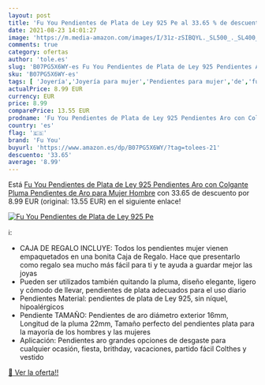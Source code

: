 ```yaml
---
layout: post
title: 'Fu You Pendientes de Plata de Ley 925 Pe al 33.65 % de descuento'
date: 2021-08-23 14:01:27
image: 'https://m.media-amazon.com/images/I/31z-zSIBQYL._SL500_._SL400_.jpg'
comments: true
category: ofertas
author: 'tole.es'
slug: 'B07PG5X6WY-es Fu You Pendientes de Plata de Ley 925 Pendientes Aro con...'
sku: 'B07PG5X6WY-es'
tags: [ 'Joyería','Joyería para mujer','Pendientes para mujer','de','fu you','ley','plata', ]
actualPrice: 8.99 EUR
currency: EUR
price: 8.99
comparePrice: 13.55 EUR
prodname: 'Fu You Pendientes de Plata de Ley 925 Pendientes Aro con Colgante Pluma Pendientes de Aro para Mujer Hombre'
country: 'es'
flag: '🇪🇸'
brand: 'Fu You'
buyurl: 'https://www.amazon.es/dp/B07PG5X6WY/?tag=tolees-21'
descuento: '33.65'
average: '8.99'
---
```


Está [Fu You Pendientes de Plata de Ley 925 Pendientes Aro con Colgante Pluma Pendientes de Aro para Mujer Hombre](https://www.amazon.es/dp/B07PG5X6WY/?tag=tolees-21) con 33.65 de descuento por 8.99 EUR (original: 13.55 EUR) en el siguiente enlace!

[![Fu You Pendientes de Plata de Ley 925 Pe](https://m.media-amazon.com/images/I/31z-zSIBQYL._SL500_._SL400_.jpg)](https://www.amazon.es/dp/B07PG5X6WY/?tag=tolees-21)

ℹ️:

- CAJA DE REGALO INCLUYE: Todos los pendientes mujer vienen empaquetados en una bonita Caja de Regalo. Hace que presentarlo como regalo sea mucho más fácil para ti y te ayuda a guardar mejor las joyas
- Pueden ser utilizados también quitando la pluma, diseño elegante, ligero y cómodo de llevar, pendientes de plata adecuados para el uso diario
- Pendientes Material: pendientes de plata de Ley 925, sin níquel, hipoalérgicos
- Pendiente TAMAÑO: Pendientes de aro diámetro exterior 16mm, Longitud de la pluma 22mm, Tamaño perfecto del pendientes plata para la mayoría de los hombres y las mujeres
- Aplicación: Pendientes aro grandes opciones de desgaste para cualquier ocasión, fiesta, brithday, vacaciones, partido fácil Colthes y vestido

[🛒 Ver la oferta!!](https://www.amazon.es/dp/B07PG5X6WY/?tag=tolees-21)

